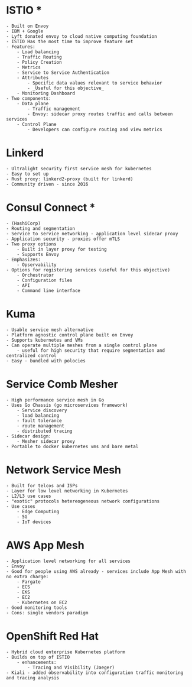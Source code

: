 # ISTIO *
    - Built on Envoy 
    - IBM + Google
    - Lyft donated envoy to cloud native computing foundation
    - ISTIO Has the most time to improve feature set
    - Features:
        - Load balancing
        - Traffic Routing
        - Policy Creation
        - Metrics
        - Service to Service Authentication
        - Attributes   
            - Specific data values relevant to service behavior
            - _Useful for this objective_
        - Monitoring Dashboard
    - Two components:
        - Data plane
            - Traffic management
            - Envoy: sidecar proxy routes traffic and calls between services
        - Control Plane
            - Developers can configure routing and view metrics
# Linkerd
    - Ultralight security first service mesh for kubernetes
    - Easy to set up
    - Rust proxy: linkerd2-proxy (built for linkerd)
    - Community driven - since 2016
# Consul Connect *
    - (HashiCorp)
    - Routing and segmentation
    - Service to service networking - application level sidecar proxy
    - Application security - proxies offer mTLS
    - Two proxy options
        - Built in layer proxy for testing
        - Supports Envoy
    - Emphasizes:
        - Opservability
    - Options for registering services (useful for this objective)
        - Orchestrator
        - Configuration files
        - API
        - Command line interface
# Kuma
    - Usable service mesh alternative
    - Platform agnostic control plane built on Envoy
    - Supports kubernetes and VMs
    - Can operate multiple meshes from a single control plane
        - useful for high security that require segmentation and centralized control
    - Easy - bundled with polocies

# Service Comb Mesher
    - High performance service mesh in Go
    - Uses Go Chassis (go microservices framework)
        - Service discovery
        - load balancing
        - fault tolerance
        - route management
        - distributed tracing
    - Sidecar design:
        - Mesher sidecar proxy
    - Portable to docker kubernetes vms and bare metal
# Network Service Mesh
    - Built for telcos and ISPs
    - Layer for low level networking in Kubernetes
    - L2/L3 use cases
    - "exotic" protocols hetereogeneous network configurations
    - Use cases
        - Edge Computing
        - 5G
        - IoT devices
# AWS App Mesh
    - Application level networking for all services
    - Envoy
    - Good for people using AWS already - services include App Mesh with no extra charge:
        - Fargate
        - ECS
        - EKS
        - EC2
        - Kubernetes on EC2
    - Good monitoring tools
    - Cons: single vendors paradigm
# OpenShift Red Hat
    - Hybrid cloud enterprise Kubernetes platform
    - Builds on top of ISTIO
        - enhancements:
            - Tracing and Visibility (Jaeger)
    - Kiali - added observability into configuration traffic monitoring and tracing analysis
